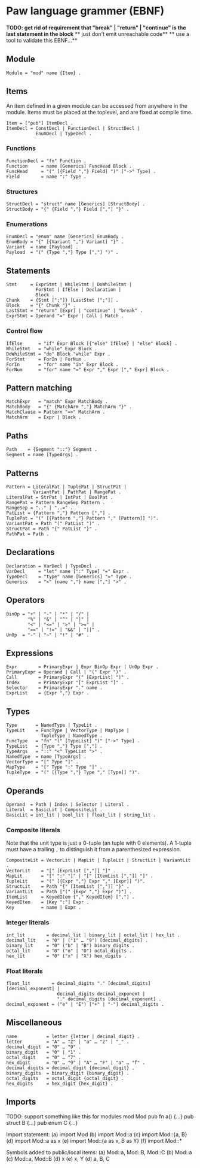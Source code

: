 # Paw language grammer (EBNF)
**TODO: get rid of requirement that "break" | "return" | "continue" is the last statement in the block**
**      just don't emit unreachable code**
**      use a tool to validate this EBNF...**

## Module
```ebnf
Module = "mod" name {Item} .
```

## Items
An item defined in a given module can be accessed from anywhere in the module.
Items must be placed at the toplevel, and are fixed at compile time.
```ebnf
Item = ["pub"] ItemDecl .
ItemDecl = ConstDecl | FunctionDecl | StructDecl | 
           EnumDecl | TypeDecl .
```

### Functions
```ebnf
FunctionDecl = "fn" Function .
Function     = name [Generics] FuncHead Block .
FuncHead     = "(" [{Field ","} Field] ")" ["->" Type] .
Field        = name ":" Type .
```

### Structures
```ebnf
StructDecl = "struct" name [Generics] [StructBody] .
StructBody = "{" {Field ","} Field [","] "}" .
```

### Enumerations
```ebnf
EnumDecl = "enum" name [Generics] EnumBody .
EnumBody = "{" [{Variant ","} Variant] "}" .
Variant  = name [Payload] .
Payload  = "(" {Type ","} Type [","] ")" .
```

## Statements
```ebnf
Stmt     = ExprStmt | WhileStmt | DoWhileStmt |
           ForStmt | IfElse | Declaration | 
           Block .
Chunk    = {Stmt [";"]} [LastStmt [";"]] .
Block    = "{" Chunk "}" .
LastStmt = "return" [Expr] | "continue" | "break" .
ExprStmt = Operand "=" Expr | Call | Match .
```

### Control flow
```ebnf
IfElse      = "if" Expr Block [{"else" IfElse} | "else" Block] .
WhileStmt   = "while" Expr Block .
DoWhileStmt = "do" Block "while" Expr .
ForStmt     = ForIn | ForNum .
ForIn       = "for" name "in" Expr Block .
ForNum      = "for" name "=" Expr "," Expr ["," Expr] Block .
```

## Pattern matching
```ebnf
MatchExpr   = "match" Expr MatchBody .
MatchBody   = "{" {MatchArm ","} MatchArm "}" .
MatchClause = Pattern "=>" MatchArm .
MatchArm    = Expr | Block .
```

## Paths
```ebnf
Path    = {Segment "::"} Segment .
Segment = name [TypeArgs] .
```

## Patterns
```ebnf
Pattern = LiteralPat | TuplePat | StructPat | 
          VariantPat | PathPat | RangePat .
LiteralPat = StrPat | IntPat | BoolPat .
RangePat = Pattern RangeSep Pattern .
RangeSep = ".." | "..=" .
PatList = {Pattern ","} Pattern [","] .
TuplePat = "(" [{Pattern ","} Pattern "," [Pattern]] ")".
VariantPat = Path "(" PatList ")" .
StructPat = Path "{" PatList "}" .
PathPat = Path .
```

## Declarations
```ebnf
Declaration = VarDecl | TypeDecl .
VarDecl     = "let" name [":" Type] "=" Expr .
TypeDecl    = "type" name [Generics] "=" Type .
Generics    = "<" {name ","} name [","] ">" .
```

## Operators
```ebnf
BinOp = "+" | "-" | "*" | "/" |
        "%" | "&" | "^" | "|" |
        "<" | "<=" | ">" | ">=" | 
        "==" | "!=" | "&&" | "||" .
UnOp  = "-" | "~" | "!" | "#" .
```

## Expressions
```ebnf
Expr        = PrimaryExpr | Expr BinOp Expr | UnOp Expr . 
PrimaryExpr = Operand | Call | "(" Expr ")" .
Call        = PrimaryExpr "(" [ExprList] ")" .
Index       = PrimaryExpr "[" ExprList "]" .
Selector    = PrimaryExpr "." name .
ExprList    = {Expr ","} Expr .
```

## Types
```ebnf
Type       = NamedType | TypeLit .
TypeLit    = FuncType | VectorType | MapType | 
             TupleType | NamedType .
FuncType   = "fn" "(" [TypeList] ")" ["->" Type] .
TypeList   = {Type ","} Type [","] .
TypeArgs   = "::" "<" TypeList ">" .
NamedType  = name [TypeArgs] .
VectorType = "[" Type "]" .
MapType    = "[" Type ":" Type "]" .
TupleType  = "(" [{Type ","} Type "," [Type]] ")".
```

## Operands
```ebnf
Operand  = Path | Index | Selector | Literal .
Literal  = BasicLit | CompositeLit .
BasicLit = int_lit | bool_lit | float_lit | string_lit .
```

### Composite literals
Note that the unit type is just a 0-tuple (an tuple with 0 elements).
A 1-tuple must have a trailing `,` to distinguish it from a parenthesized expression.
```ebnf
CompositeLit = VectorLit | MapLit | TupleLit | StructLit | VariantLit .
VectorLit    = "[" [ExprList [","]] "]" .
MapLit       = "[" ":" "]" | "[" [ItemList [","]] "]" .
TupleLit     = "(" [{Expr ","} Expr "," [Expr]] ")".
StructLit    = Path "{" [ItemList [","]] "}" .
VariantLit   = Path ["(" {Expr ","} Expr ")"] .
ItemList     = KeyedItem {"," KeyedItem} [","] .
KeyedItem    = [Key ":"] Expr .
Key          = name | Expr .
```

### Integer literals
```ebnf
int_lit        = decimal_lit | binary_lit | octal_lit | hex_lit .
decimal_lit    = "0" | ("1" … "9") [decimal_digits] .
binary_lit     = "0" ("b" | "B") binary_digits .
octal_lit      = "0" ("o" | "O") octal_digits .
hex_lit        = "0" ("x" | "X") hex_digits .
```

### Float literals
```ebnf
float_lit        = decimal_digits "." [decimal_digits] [decimal_exponent] |
                   decimal_digits decimal_exponent |
                   "." decimal_digits [decimal_exponent] .
decimal_exponent = ("e" | "E") ["+" | "-"] decimal_digits .
```

## Miscellaneous
```ebnf
name           = letter {letter | decimal_digit} .
letter         = "A" … "Z" | "a" … "z" | "_" .
decimal_digit  = "0" … "9" .
binary_digit   = "0" | "1" .
octal_digit    = "0" … "7" .
hex_digit      = "0" … "9" | "A" … "F" | "a" … "f" .
decimal_digits = decimal_digit {decimal_digit} .
binary_digits  = binary_digit {binary_digit} .
octal_digits   = octal_digit {octal_digit} .
hex_digits     = hex_digit {hex_digit} .
```

## Imports
TODO: support something like this for modules
mod Mod
pub fn a() {...}
pub struct B {...}
pub enum C {...}

Import statement:
(a) import Mod
(b) import Mod::a
(c) import Mod::{a, B}
(d) import Mod::a as x
(e) import Mod::{a as x, B as Y}
(f) import Mod::*

Symbols added to public/local items:
(a) Mod::a, Mod::B, Mod::C
(b) Mod::a
(c) Mod::a, Mod::B
(d) x
(e) x, Y
(d) a, B, C

